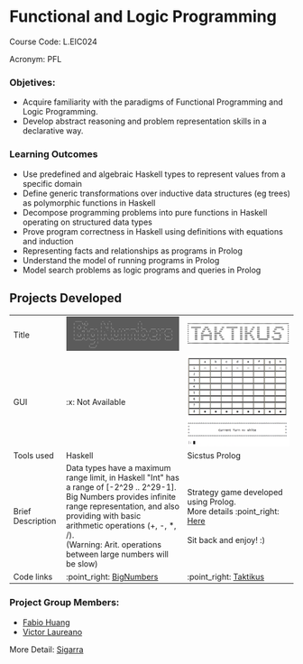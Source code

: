 # Functional and Logic Programming

Course Code: L.EIC024

Acronym: PFL

### Objetives:
- Acquire familiarity with the paradigms of Functional Programming and Logic Programming. 
- Develop abstract reasoning and problem representation skills in a declarative way.

### Learning Outcomes
- Use predefined and algebraic Haskell types to represent values from a specific domain
- Define generic transformations over inductive data structures (eg trees) as polymorphic functions in Haskell
- Decompose programming problems into pure functions in Haskell operating on structured data types
- Prove program correctness in Haskell using definitions with equations and induction
- Representing facts and relationships as programs in Prolog
- Understand the model of running programs in Prolog
- Model search problems as logic programs and queries in Prolog

## Projects Developed

<table>
  <tr>
    <td>Title</td>
    <td><img src="https://github.com/FabioMiguel2000/LEIC-PFL-2021-22/blob/main/BigNumbers/images/bignumbers.png" alt=""></td>
    <td><img src="https://github.com/FabioMiguel2000/LEIC-PFL-2021-22/blob/main/Taktikus/img/taktikus.png" alt=""></td>
  </tr>
  <tr>
    <td>GUI</td>
    <td>:x:   Not Available</td>
    <td><img src="https://github.com/FabioMiguel2000/LEIC-PFL-2021-22/blob/main/Taktikus/img/8x8_board.png" alt=""></td>
  </tr>
  <tr>
    <td>Tools used</td>
    <td>Haskell</td>
    <td>Sicstus Prolog</td>
  </tr>
  <tr>
    <td>Brief Description</td>
    <td>Data types have a maximum range limit, in Haskell "Int" has a range of [-2^29 .. 2^29-1]. <br>Big Numbers provides infinite range representation, and also providing with basic arithmetic operations (+, -, *, /). <br>(Warning: Arit. operations between large numbers will be slow)</td>
    <td>Strategy game developed using Prolog.<br>More details :point_right: <a href="https://boardgamegeek.com/boardgame/80811/taktikus"> Here </a><br><br> Sit back and enjoy! :)</td>
  </tr>
  <tr>
    <td>Code links</td>
    <td>:point_right: <a href="https://github.com/FabioMiguel2000/LEIC-PFL-2021-22/tree/main/BigNumbers"> BigNumbers </a></td>
    <td>:point_right: <a href="https://github.com/FabioMiguel2000/LEIC-PFL-2021-22/tree/main/Taktikus"> Taktikus </a></td>
  </tr>
</table>

### Project Group Members:

- [Fabio Huang](https://github.com/FabioMiguel2000)
- [Victor Laureano](https://github.com/laureansvictor)

More Detail: [Sigarra](https://sigarra.up.pt/feup/pt/ucurr_geral.ficha_uc_view?pv_ocorrencia_id=484434)
